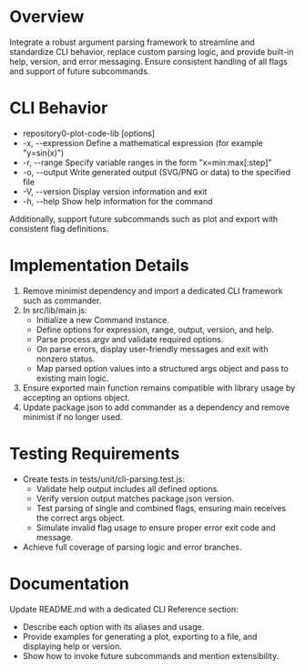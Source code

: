 # Overview

Integrate a robust argument parsing framework to streamline and standardize CLI behavior, replace custom parsing logic, and provide built-in help, version, and error messaging. Ensure consistent handling of all flags and support of future subcommands.

# CLI Behavior

- repository0-plot-code-lib [options]
- -x, --expression <string>   Define a mathematical expression (for example "y=sin(x)")
- -r, --range <string>        Specify variable ranges in the form "x=min:max[:step]"
- -o, --output <path>         Write generated output (SVG/PNG or data) to the specified file
- -V, --version               Display version information and exit
- -h, --help                  Show help information for the command

Additionally, support future subcommands such as plot and export with consistent flag definitions.

# Implementation Details

1. Remove minimist dependency and import a dedicated CLI framework such as commander.
2. In src/lib/main.js:
   - Initialize a new Command instance.
   - Define options for expression, range, output, version, and help.
   - Parse process.argv and validate required options.
   - On parse errors, display user-friendly messages and exit with nonzero status.
   - Map parsed option values into a structured args object and pass to existing main logic.
3. Ensure exported main function remains compatible with library usage by accepting an options object.
4. Update package.json to add commander as a dependency and remove minimist if no longer used.

# Testing Requirements

- Create tests in tests/unit/cli-parsing.test.js:
  - Validate help output includes all defined options.
  - Verify version output matches package.json version.
  - Test parsing of single and combined flags, ensuring main receives the correct args object.
  - Simulate invalid flag usage to ensure proper error exit code and message.
- Achieve full coverage of parsing logic and error branches.

# Documentation

Update README.md with a dedicated CLI Reference section:

- Describe each option with its aliases and usage.
- Provide examples for generating a plot, exporting to a file, and displaying help or version.
- Show how to invoke future subcommands and mention extensibility.